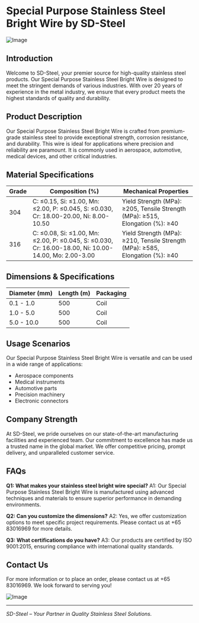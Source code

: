 # Special Purpose Stainless Steel Bright Wire by SD-Steel

![Image](https://github.com/user-attachments/assets/2567258e-e124-4816-932d-1809bd27ef0b)

## Introduction
Welcome to SD-Steel, your premier source for high-quality stainless steel products. Our Special Purpose Stainless Steel Bright Wire is designed to meet the stringent demands of various industries. With over 20 years of experience in the metal industry, we ensure that every product meets the highest standards of quality and durability.

## Product Description
Our Special Purpose Stainless Steel Bright Wire is crafted from premium-grade stainless steel to provide exceptional strength, corrosion resistance, and durability. This wire is ideal for applications where precision and reliability are paramount. It is commonly used in aerospace, automotive, medical devices, and other critical industries.

## Material Specifications
| Grade | Composition (%) | Mechanical Properties |
|-------|-----------------|-----------------------|
| 304   | C: ≤0.15, Si: ≤1.00, Mn: ≤2.00, P: ≤0.045, S: ≤0.030, Cr: 18.00-20.00, Ni: 8.00-10.50 | Yield Strength (MPa): ≥205, Tensile Strength (MPa): ≥515, Elongation (%): ≥40 |
| 316   | C: ≤0.08, Si: ≤1.00, Mn: ≤2.00, P: ≤0.045, S: ≤0.030, Cr: 16.00-18.00, Ni: 10.00-14.00, Mo: 2.00-3.00 | Yield Strength (MPa): ≥210, Tensile Strength (MPa): ≥585, Elongation (%): ≥40 |

## Dimensions & Specifications
| Diameter (mm) | Length (m) | Packaging |
|---------------|------------|----------|
| 0.1 - 1.0     | 500        | Coil      |
| 1.0 - 5.0     | 500        | Coil      |
| 5.0 - 10.0    | 500        | Coil      |

## Usage Scenarios
Our Special Purpose Stainless Steel Bright Wire is versatile and can be used in a wide range of applications:
- Aerospace components
- Medical instruments
- Automotive parts
- Precision machinery
- Electronic connectors

## Company Strength
At SD-Steel, we pride ourselves on our state-of-the-art manufacturing facilities and experienced team. Our commitment to excellence has made us a trusted name in the global market. We offer competitive pricing, prompt delivery, and unparalleled customer service.

## FAQs
**Q1: What makes your stainless steel bright wire special?**
A1: Our Special Purpose Stainless Steel Bright Wire is manufactured using advanced techniques and materials to ensure superior performance in demanding environments.

**Q2: Can you customize the dimensions?**
A2: Yes, we offer customization options to meet specific project requirements. Please contact us at +65 83016969 for more details.

**Q3: What certifications do you have?**
A3: Our products are certified by ISO 9001:2015, ensuring compliance with international quality standards.

## Contact Us
For more information or to place an order, please contact us at +65 83016969. We look forward to serving you!

![Image](https://github.com/user-attachments/assets/2567258e-e124-4816-932d-1809bd27ef0b)

---

*SD-Steel – Your Partner in Quality Stainless Steel Solutions.*